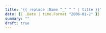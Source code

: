 ```yaml
---
title: '{{ replace .Name "_" " " | title }}'
date: {{ .Date | time.Format "2006-01-2" }}
summary: ""
draft: true
---
```


